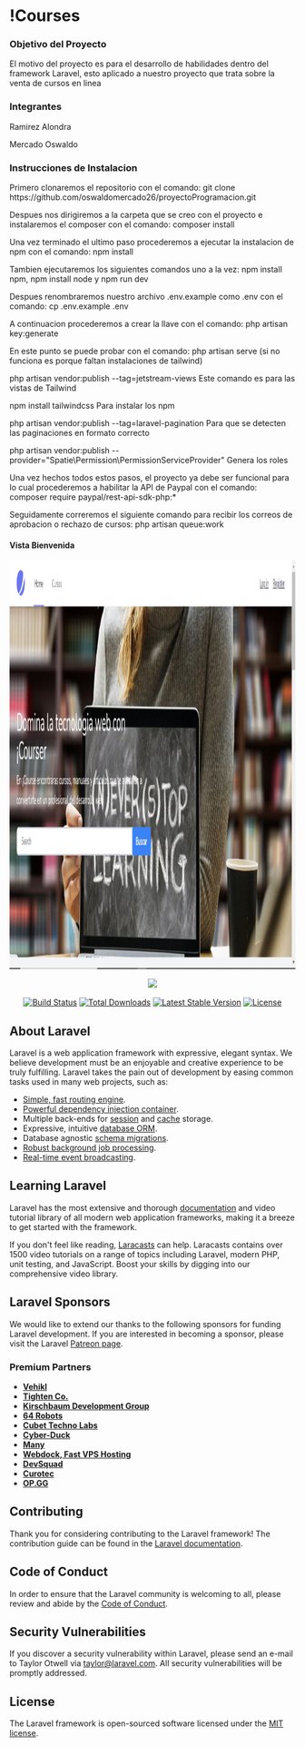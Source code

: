 <h1>!Courses</h1>

<h3> Objetivo del Proyecto </h3>

<p> El motivo del proyecto es para el desarrollo de habilidades dentro del framework Laravel, esto aplicado a nuestro proyecto que trata sobre la venta de cursos en linea </p>

<h3> Integrantes </h3>

<p>Ramirez Alondra</p>
<p>Mercado Oswaldo</p>

<h3> Instrucciones de Instalacion </h3>

<p>Primero clonaremos el repositorio con el comando: git clone https://github.com/oswaldomercado26/proyectoProgramacion.git </p>
<p>Despues nos dirigiremos a la carpeta que se creo con el proyecto e instalaremos el composer con el comando: composer install</p>
<p>Una vez terminado el ultimo paso procederemos a ejecutar la instalacion de npm con el comando: npm install</p>
<p>Tambien ejecutaremos los siguientes comandos uno a la vez: npm install npm, npm install node y npm run dev</p>
<p>Despues renombraremos nuestro archivo .env.example como .env con el comando: cp .env.example .env</p>
<p>A continuacion procederemos a crear la llave con el comando: php artisan key:generate</p>
<p>En este punto se puede probar con el comando: php artisan serve (si no funciona es porque faltan instalaciones de tailwind)</p>
<p>php artisan vendor:publish --tag=jetstream-views Este comando es para las vistas de Tailwind</p>
<p>npm install tailwindcss Para instalar los npm</p>
<p>php artisan vendor:publish --tag=laravel-pagination Para que se detecten las paginaciones en formato correcto </p>
<p>php artisan vendor:publish --provider="Spatie\Permission\PermissionServiceProvider" Genera los roles </p>
<p>Una vez hechos todos estos pasos, el proyecto ya debe ser funcional para lo cual procederemos a habilitar la API de Paypal 
con el comando: composer require paypal/rest-api-sdk-php:* </p>
<p>Seguidamente correremos el siguiente comando para recibir los correos de aprobacion o rechazo de cursos: php artisan queue:work </p>
<h4> Vista Bienvenida </h4>
<img class="imagenDerecha" src="/public/img/home/Bienvenida.JPG"  width="1280" height="720">

<p align="center"><a href="https://laravel.com" target="_blank"><img src="https://raw.githubusercontent.com/laravel/art/master/logo-lockup/5%20SVG/2%20CMYK/1%20Full%20Color/laravel-logolockup-cmyk-red.svg" width="400"></a></p>

<p align="center">
<a href="https://travis-ci.org/laravel/framework"><img src="https://travis-ci.org/laravel/framework.svg" alt="Build Status"></a>
<a href="https://packagist.org/packages/laravel/framework"><img src="https://img.shields.io/packagist/dt/laravel/framework" alt="Total Downloads"></a>
<a href="https://packagist.org/packages/laravel/framework"><img src="https://img.shields.io/packagist/v/laravel/framework" alt="Latest Stable Version"></a>
<a href="https://packagist.org/packages/laravel/framework"><img src="https://img.shields.io/packagist/l/laravel/framework" alt="License"></a>
</p>

## About Laravel

Laravel is a web application framework with expressive, elegant syntax. We believe development must be an enjoyable and creative experience to be truly fulfilling. Laravel takes the pain out of development by easing common tasks used in many web projects, such as:

- [Simple, fast routing engine](https://laravel.com/docs/routing).
- [Powerful dependency injection container](https://laravel.com/docs/container).
- Multiple back-ends for [session](https://laravel.com/docs/session) and [cache](https://laravel.com/docs/cache) storage.
- Expressive, intuitive [database ORM](https://laravel.com/docs/eloquent).
- Database agnostic [schema migrations](https://laravel.com/docs/migrations).
- [Robust background job processing](https://laravel.com/docs/queues).
- [Real-time event broadcasting](https://laravel.com/docs/broadcasting).


## Learning Laravel

Laravel has the most extensive and thorough [documentation](https://laravel.com/docs) and video tutorial library of all modern web application frameworks, making it a breeze to get started with the framework.

If you don't feel like reading, [Laracasts](https://laracasts.com) can help. Laracasts contains over 1500 video tutorials on a range of topics including Laravel, modern PHP, unit testing, and JavaScript. Boost your skills by digging into our comprehensive video library.

## Laravel Sponsors

We would like to extend our thanks to the following sponsors for funding Laravel development. If you are interested in becoming a sponsor, please visit the Laravel [Patreon page](https://patreon.com/taylorotwell).

### Premium Partners

- **[Vehikl](https://vehikl.com/)**
- **[Tighten Co.](https://tighten.co)**
- **[Kirschbaum Development Group](https://kirschbaumdevelopment.com)**
- **[64 Robots](https://64robots.com)**
- **[Cubet Techno Labs](https://cubettech.com)**
- **[Cyber-Duck](https://cyber-duck.co.uk)**
- **[Many](https://www.many.co.uk)**
- **[Webdock, Fast VPS Hosting](https://www.webdock.io/en)**
- **[DevSquad](https://devsquad.com)**
- **[Curotec](https://www.curotec.com/services/technologies/laravel/)**
- **[OP.GG](https://op.gg)**

## Contributing

Thank you for considering contributing to the Laravel framework! The contribution guide can be found in the [Laravel documentation](https://laravel.com/docs/contributions).

## Code of Conduct

In order to ensure that the Laravel community is welcoming to all, please review and abide by the [Code of Conduct](https://laravel.com/docs/contributions#code-of-conduct).

## Security Vulnerabilities

If you discover a security vulnerability within Laravel, please send an e-mail to Taylor Otwell via [taylor@laravel.com](mailto:taylor@laravel.com). All security vulnerabilities will be promptly addressed.

## License

The Laravel framework is open-sourced software licensed under the [MIT license](https://opensource.org/licenses/MIT).
